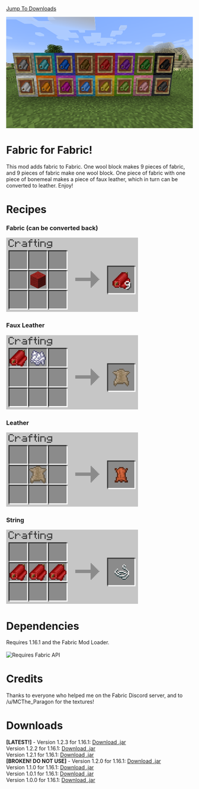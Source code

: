 [Jump To Downloads](#downloads)

<img src="2020-07-31_11.28.22.png" height="300">

# Fabric for Fabric!

This mod adds fabric to Fabric. One wool block makes 9 pieces of fabric, and 9 pieces of fabric make one wool block.
One piece of fabric with one piece of bonemeal makes a piece of faux leather, which in turn can be converted to leather. Enjoy!

# Recipes 
### Fabric (can be converted back)
<img src="2020-07-31_11.28.58-CROPPED.png" height="200">

### Faux Leather
<img src="2020-07-31_11.29.22-CROPPED.png" height="200">

### Leather
<img src="2020-07-31_11.29.26-CROPPED.png" height="200">

### String
<img src="2020-07-31_11.29.30-CROPPED.png" height="200">

# Dependencies
Requires 1.16.1 and the Fabric Mod Loader. <br> <br> <img src="https://i.imgur.com/bTus4wH.png" alt="Requires Fabric API" height="50">

# Credits
Thanks to everyone who helped me on the Fabric Discord server, and to /u/MCThe_Paragon for the textures!

# Downloads
**\[LATEST!]** - Version 1.2.3 for 1.16.1: [Download .jar](https://github.com/redcreeper14385/fabric-for-fabric/releases/download/1.2.3/mounderfod-fabric-for-fabric-1.2.3.jar) <br>
Version 1.2.2 for 1.16.1: [Download .jar](https://github.com/redcreeper14385/fabric-for-fabric/releases/download/1.2.2/mounderfod-fabric-for-fabric-1.2.2.jar) <br>
Version 1.2.1 for 1.16.1: [Download .jar](https://github.com/redcreeper14385/fabric-for-fabric/releases/download/1.2.1/mounderfod-fabric-for-fabric-1.2.1.jar) <br>
**\[BROKEN! DO NOT USE]** - Version 1.2.0 for 1.16.1: [Download .jar](https://github.com/redcreeper14385/fabric-for-fabric/releases/download/1.2.0/mounderfod-fabric-for-fabric-1.2.0.jar) <br>
Version 1.1.0 for 1.16.1: [Download .jar](https://github.com/redcreeper14385/fabric-for-fabric/releases/download/1.1.0/mounderfod-fabric-for-fabric-1.1.0.jar) <br>
Version 1.0.1 for 1.16.1: [Download .jar](https://github.com/redcreeper14385/fabric-for-fabric/releases/download/1.0.1/mounderfod-fabric-for-fabric-1.0.1.jar) <br>
Version 1.0.0 for 1.16.1: [Download .jar](https://github.com/redcreeper14385/fabric-for-fabric/releases/download/1.0.0/mounderfod-fabric-for-fabric-1.0.0.jar)


